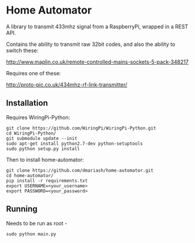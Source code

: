Home Automator
==============

A library to transmit 433mhz signal from a RaspberryPi, wrapped in a REST API.

Contains the ability to transmit raw 32bit codes, and also the ability to switch these:

http://www.maplin.co.uk/remote-controlled-mains-sockets-5-pack-348217


Requires one of these:

http://proto-pic.co.uk/434mhz-rf-link-transmitter/

Installation
------------

Requires WiringPi-Python:

    git clone https://github.com/WiringPi/WiringPi-Python.git
    cd WiringPi-Python/
    git submodule update --init
    sudo apt-get install python2.7-dev python-setuptools
    sudo python setup.py install

Then to install home-automator:

    git clone https://github.com/dmariash/home-automator.git
    cd home-automator/
    pip install -r requirements.txt
    export USERNAME=<your_username>
    export PASSWORD=<your_password>


Running
-------

Needs to be run as root -

    sudo python main.py